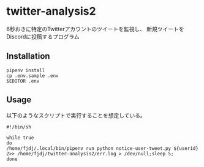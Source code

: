 # twitter-analysis2

6秒おきに特定のTwitterアカウントのツイートを監視し、
新規ツイートをDiscordに投稿するプログラム

## Installation

```
pipenv install
cp .env.sample .env
$EDITOR .env
```

## Usage

以下のようなスクリプトで実行することを想定している。

```
#!/bin/sh

while true
do
/home/fjdj/.local/bin/pipenv run python notice-user-tweet.py ${userid} 2>> /home/fjdj/twitter-analysis2/err.log > /dev/null;sleep 5; 
done
```